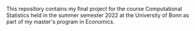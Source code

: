This repository contains my final project for the course Computational Statistics held in the summer semester 2022 at the University of Bonn as part of my master's program in Economics.
